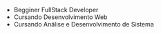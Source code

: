 * Begginer FullStack Developer 
* Cursando Desenvolvimento Web
* Cursando Análise e Desenvolvimento de Sistema
